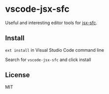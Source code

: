 # vscode-jsx-sfc

Useful and interesting editor tools for [jsx-sfc](https://github.com/joe-sky/jsx-sfc).

## Install

`ext install` in Visual Studio Code command line

Search for `vscode-jsx-sfc` and click install

## License

MIT
